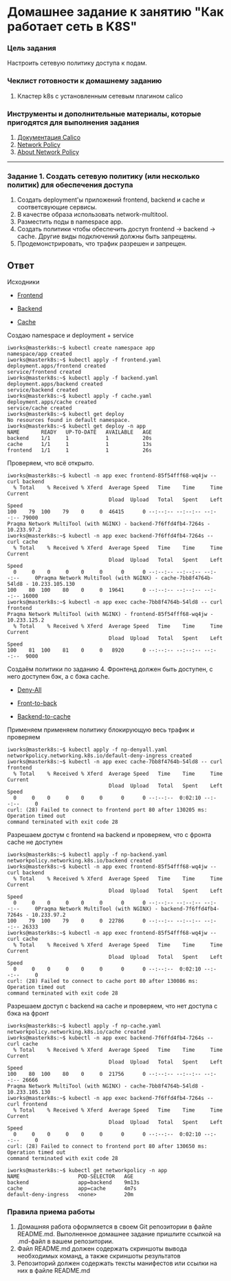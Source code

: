 # Домашнее задание к занятию "Как работает сеть в K8S"

### Цель задания

Настроить сетевую политику доступа к подам.

### Чеклист готовности к домашнему заданию

1. Кластер k8s с установленным сетевым плагином calico

### Инструменты и дополнительные материалы, которые пригодятся для выполнения задания

1. [Документация Calico](https://www.tigera.io/project-calico/)
2. [Network Policy](https://kubernetes.io/docs/concepts/services-networking/network-policies/)
3. [About Network Policy](https://docs.projectcalico.org/about/about-network-policy)

-----

### Задание 1. Создать сетевую политику (или несколько политик) для обеспечения доступа

1. Создать deployment'ы приложений frontend, backend и cache и соответсвующие сервисы.
2. В качестве образа использовать network-multitool.
3. Разместить поды в namespace app.
4. Создать политики чтобы обеспечить доступ frontend -> backend -> cache. Другие виды подключений должны быть запрещены.
5. Продемонстрировать, что трафик разрешен и запрещен.

## Ответ

Исходники
 - [Frontend](src/frontend.yaml)
 
 - [Backend](src/backend.yaml)

 - [Cache](src/cache.yaml)

Создаю namespace и deployment + service 
```
iworks@masterk8s:~$ kubectl create namespace app
namespace/app created
iworks@masterk8s:~$ kubectl apply -f frontend.yaml 
deployment.apps/frontend created
service/frontend created
iworks@masterk8s:~$ kubectl apply -f backend.yaml 
deployment.apps/backend created
service/backend created
iworks@masterk8s:~$ kubectl apply -f cache.yaml 
deployment.apps/cache created
service/cache created
iworks@masterk8s:~$ kubectl get deploy
No resources found in default namespace.
iworks@masterk8s:~$ kubectl get deploy -n app
NAME       READY   UP-TO-DATE   AVAILABLE   AGE
backend    1/1     1            1           20s
cache      1/1     1            1           13s
frontend   1/1     1            1           26s
```

Проверяем, что всё открыто.
```
iworks@masterk8s:~$ kubectl -n app exec frontend-85f54fff68-wq4jw -- curl backend
  % Total    % Received % Xferd  Average Speed   Time    Time     Time  Current
                                 Dload  Upload   Total   Spent    Left  Speed
100    79  100    79    0     0  46415      0 --:--:-- --:--:-- --:--:-- 79000
Praqma Network MultiTool (with NGINX) - backend-7f6ffd4fb4-7264s - 10.233.97.2
iworks@masterk8s:~$ kubectl -n app exec backend-7f6ffd4fb4-7264s -- curl cache
  % Total    % Received % Xferd  Average Speed   Time    Time     Time  Current
                                 Dload  Upload   Total   Spent    Left  Speed
  0     0    0     0    0     0      0      0 --:--:-- --:--:-- --:--:--     0Praqma Network MultiTool (with NGINX) - cache-7bb8f4764b-54ld8 - 10.233.105.130
100    80  100    80    0     0  19641      0 --:--:-- --:--:-- --:--:-- 16000
iworks@masterk8s:~$ kubectl -n app exec cache-7bb8f4764b-54ld8 -- curl frontend
Praqma Network MultiTool (with NGINX) - frontend-85f54fff68-wq4jw - 10.233.125.2
  % Total    % Received % Xferd  Average Speed   Time    Time     Time  Current
                                 Dload  Upload   Total   Spent    Left  Speed
100    81  100    81    0     0   8920      0 --:--:-- --:--:-- --:--:--  9000
```

Создаём политики по заданию 4. Фронтенд должен быть доступен, с него доступен бэк, а с бэка cache. 
 - [Deny-All](src/np-denyall.yaml)
 
 - [Front-to-back](src/np-backend.yaml)
 
 - [Backend-to-cache](src/np-cache.yaml)

 

Применяем применяем политику блокирующую весь трафик и проверяем
```
iworks@masterk8s:~$ kubectl apply -f np-denyall.yaml 
networkpolicy.networking.k8s.io/default-deny-ingress created
iworks@masterk8s:~$ kubectl -n app exec cache-7bb8f4764b-54ld8 -- curl frontend
  % Total    % Received % Xferd  Average Speed   Time    Time     Time  Current
                                 Dload  Upload   Total   Spent    Left  Speed
  0     0    0     0    0     0      0      0 --:--:--  0:02:10 --:--:--     0
curl: (28) Failed to connect to frontend port 80 after 130205 ms: Operation timed out
command terminated with exit code 28
```
Разрешаем достум с frontend на backend и проверяем, что с фронта cache не доступен
```
iworks@masterk8s:~$ kubectl apply -f np-backend.yaml 
networkpolicy.networking.k8s.io/backend created
iworks@masterk8s:~$ kubectl -n app exec frontend-85f54fff68-wq4jw -- curl backend
  % Total    % Received % Xferd  Average Speed   Time    Time     Time  Current
                                 Dload  Upload   Total   Spent    Left  Speed
  0     0    0     0    0     0      0      0 --:--:-- --:--:-- --:--:--     0Praqma Network MultiTool (with NGINX) - backend-7f6ffd4fb4-7264s - 10.233.97.2
100    79  100    79    0     0  22786      0 --:--:-- --:--:-- --:--:-- 26333
iworks@masterk8s:~$ kubectl -n app exec frontend-85f54fff68-wq4jw -- curl cache
  % Total    % Received % Xferd  Average Speed   Time    Time     Time  Current
                                 Dload  Upload   Total   Spent    Left  Speed
  0     0    0     0    0     0      0      0 --:--:--  0:02:10 --:--:--     0
curl: (28) Failed to connect to cache port 80 after 130086 ms: Operation timed out
command terminated with exit code 28
```

Разрешаем доступ с backend на cache и проверяем, что нет доступа с бэка на фронт
```
iworks@masterk8s:~$ kubectl apply -f np-cache.yaml 
networkpolicy.networking.k8s.io/cache created
iworks@masterk8s:~$ kubectl -n app exec backend-7f6ffd4fb4-7264s -- curl cache
  % Total    % Received % Xferd  Average Speed   Time    Time     Time  Current
                                 Dload  Upload   Total   Spent    Left  Speed
100    80  100    80    0     0  21756      0 --:--:-- --:--:-- --:--:-- 26666
Praqma Network MultiTool (with NGINX) - cache-7bb8f4764b-54ld8 - 10.233.105.130
iworks@masterk8s:~$ kubectl -n app exec backend-7f6ffd4fb4-7264s -- curl frontend
  % Total    % Received % Xferd  Average Speed   Time    Time     Time  Current
                                 Dload  Upload   Total   Spent    Left  Speed
  0     0    0     0    0     0      0      0 --:--:--  0:02:10 --:--:--     0
curl: (28) Failed to connect to frontend port 80 after 130650 ms: Operation timed out
command terminated with exit code 28
```

```
iworks@masterk8s:~$ kubectl get networkpolicy -n app
NAME                   POD-SELECTOR   AGE
backend                app=backend    9m13s
cache                  app=cache      4m7s
default-deny-ingress   <none>         20m
```


### Правила приема работы

1. Домашняя работа оформляется в своем Git репозитории в файле README.md. Выполненное домашнее задание пришлите ссылкой на .md-файл в вашем репозитории.
2. Файл README.md должен содержать скриншоты вывода необходимых команд, а также скриншоты результатов
3. Репозиторий должен содержать тексты манифестов или ссылки на них в файле README.md
